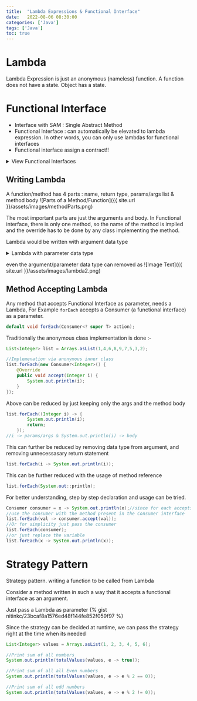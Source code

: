 ```yaml
---
title:  "Lambda Expressions & Functional Interface"
date:   2022-08-06 08:30:00
categories: ['Java']
tags: ['Java']
toc: true
---
```

# Lambda 
Lambda Expression is just an anonymous (nameless) function. A function does not have a state. Object has a state.

# Functional Interface
* Interface with SAM : Single Abstract Method
* Functional Interface : can automatically be elevated to lambda expression. In other words, you can only use lambdas for functional interfaces
* Functional interface assign a contract!!

<details>
<summary> 
View Functional Interfaces
</summary>
{% gist nitinkc/1460522d8e96dc6bb2a7058ed190b9e2 %}
</details>

## Writing Lambda
A function/method has 4 parts : name, return type, params/args list & method body
![Parts of a Method/Function]({{ site.url }}/assets/images/methodParts.png)

The most important parts are just the arguments and body. In Functional interface, there is only one method, so the name
of the method is implied and the override has to be done by any class implementing the method.

Lambda would be written with argument data type

<details>
<summary> 
Lambda with parameter data type
</summary>
![Image Text]({{ site.url }}/assets/images/lambda1.png)
</details>

even the argument/parameter data type can removed as
![Image Text]({{ site.url }}/assets/images/lambda2.png)

## Method Accepting Lambda
Any method that accepts Functional Interface as parameter, needs a Lambda, For Example `forEach` accepts
a Consumer (a functional interface) as a parameter.
```java
default void forEach(Consumer<? super T> action);
```

Traditionally the anonymous class implementation is done :-
```java
List<Integer> list = Arrays.asList(1,4,6,8,9,7,5,3,2);

//Implemenation via anonymous inner class
list.forEach(new Consumer<Integer>() {
    @Override
    public void accept(Integer i) {
        System.out.println(i);
    }
});
```

Above can be reduced by just keeping only the args and the method body
```java
list.forEach((Integer i) -> {
        System.out.println(i);
        return;
    });
//i -> params/args & System.out.println(i) -> body
```

This can further be reduced by removing data type from argument, and removing unnecessasary return statement
```java
list.forEach(i -> System.out.println(i));
```

This can be further reduced with the usage of method reference
```java
list.forEach(System.out::println);
```

For better understanding, step by step declaration and usage can be tried.
```java
Consumer consumer = x -> System.out.println(x);//since for each accepts a consumer, declare it first
//use the consumer with the method present in the Consumer interface
list.forEach(val -> consumer.accept(val));
//Or for simplicity just pass the consumer
list.forEach(consumer);
//or just replace the variable
list.forEach(x -> System.out.println(x));
```

# Strategy Pattern

Strategy pattern. writing a function to be called from Lambda

Consider a method written in such a way that it accepts a functional interface as an argument.

Just pass a Lambda as parameter
{% gist nitinkc/23bcaf8a1576ed48f144fe852f059f97 %}

Since the strategy can be decided at runtime, we can pass the strategy right at the time when its needed
```java
List<Integer> values = Arrays.asList(1, 2, 3, 4, 5, 6);

//Print sum of all numbers
System.out.println(totalValues(values, e -> true));

//Print sum of all all Even numbers
System.out.println(totalValues(values, e -> e % 2 == 0));

//Print sum of all odd numbers
System.out.println(totalValues(values, e -> e % 2 != 0));
```



